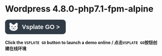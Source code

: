 # Wordpress 4.8.0-php7.1-fpm-alpine

<a href="https://www.vsplate.com/?docker-compose=https://github.com/vsplate/dcenvs/wordpress/4.8.0-php7.1-fpm-alpine"><img alt="VSPLATE GO" src="https://raw.githubusercontent.com/vsplate/images/master/vsgo_btn.png" width="200px"></a>

**Click the `VSPLATE GO` button to launch a demo online / 点击`VSPLATE GO`按钮创建在线环境**